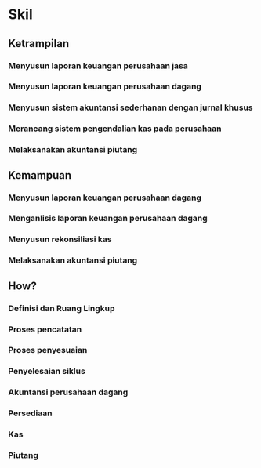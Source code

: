 # Skil
## Ketrampilan
### Menyusun laporan keuangan perusahaan jasa
### Menyusun laporan keuangan perusahaan dagang
### Menyusun sistem akuntansi sederhanan dengan jurnal khusus
### Merancang sistem pengendalian kas pada perusahaan
### Melaksanakan akuntansi piutang

## Kemampuan
### Menyusun laporan keuangan perusahaan dagang
### Menganlisis laporan keuangan perusahaan dagang
### Menyusun rekonsiliasi kas
### Melaksanakan akuntansi piutang


## How?
### Definisi dan Ruang Lingkup
### Proses pencatatan
### Proses penyesuaian
### Penyelesaian siklus
### Akuntansi perusahaan dagang
### Persediaan
### Kas
### Piutang